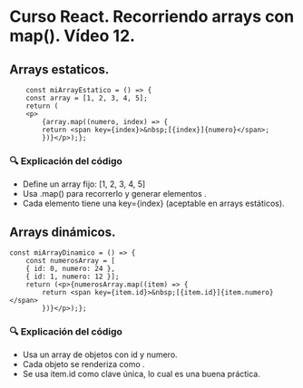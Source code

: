 # Curso React. Recorriendo arrays con map(). Vídeo 12.
## Arrays estaticos.
        const miArrayEstatico = () => {
        const array = [1, 2, 3, 4, 5];
        return (
        <p>
            {array.map((numero, index) => {
            return <span key={index}>&nbsp;[{index}]{numero}</span>;
            })}</p>);};

### 🔍 Explicación del código
- Define un array fijo: [1, 2, 3, 4, 5]
- Usa .map() para recorrerlo y generar elementos <span>.
- Cada elemento tiene una key={index} (aceptable en arrays estáticos).

## Arrays dinámicos.
    const miArrayDinamico = () => {
        const numerosArray = [
        { id: 0, numero: 24 },
        { id: 1, numero: 12 }];
        return (<p>{numerosArray.map((item) => {
            return <span key={item.id}>&nbsp;[{item.id}]{item.numero}</span>
            })}</p>);};

### 🔍 Explicación del código
- Usa un array de objetos con id y numero.
- Cada objeto se renderiza como <span key={item.id}>.
- Se usa item.id como clave única, lo cual es una buena práctica.
